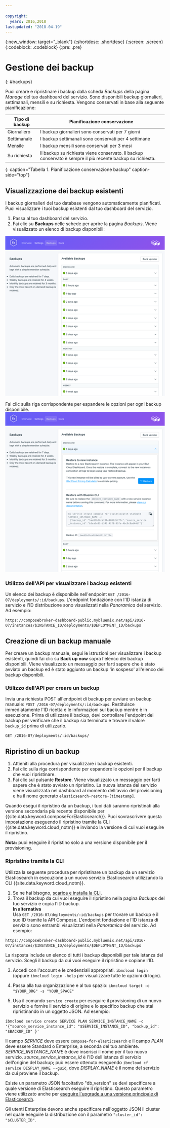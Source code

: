 ```yaml
---

copyright:
  years: 2016,2018
lastupdated: "2018-04-19"
---
```


{:new_window: target="_blank"}
{:shortdesc: .shortdesc}
{:screen: .screen}
{:codeblock: .codeblock}
{:pre: .pre}

# Gestione dei backup
{: #backups}

Puoi creare e ripristinare i backup dalla scheda _Backups_ della pagina _Manage_ del tuo dashboard del servizio. Sono disponibili backup giornalieri, settimanali, mensili e su richiesta. Vengono conservati in base alla seguente pianificazione:

Tipo di backup|Pianificazione conservazione
----------|-----------
Giornaliero|I backup giornalieri sono conservati per 7 giorni
Settimanale|I backup settimanali sono conservati per 4 settimane
Mensile|I backup mensili sono conservati per 3 mesi
Su richiesta|Il backup su richiesta viene conservato. Il backup conservato è sempre il più recente backup su richiesta.
{: caption="Tabella 1. Pianificazione conservazione backup" caption-side="top"}

## Visualizzazione dei backup esistenti

I backup giornalieri del tuo database vengono automaticamente pianificati. Puoi visualizzare i tuoi backup esistenti dal tuo dashboard del servizio.

1. Passa al tuo dashboard del servizio.
2. Fai clic su **Backups** nelle schede per aprire la pagina _Backups_. Viene visualizzato un elenco di backup disponibili:

  ![Backup disponibili](./images/elastic_search-backups-show.png "Un elenco di backup disponibili.")

Fai clic sulla riga corrispondente per espandere le opzioni per ogni backup disponibile.
  ![Opzioni di backup](./images/elastic_search-backups-options.png "Opzioni di backup.") 

### Utilizzo dell'API per visualizzare i backup esistenti

Un elenco dei backup è disponibile nell'endpoint `GET /2016-07/deployments/:id/backups`. L'endpoint fondazione con l'ID istanza di servizio e l'ID distribuzione sono visualizzati nella _Panoramica_ del servizio. Ad esempio: 
``` 
https://composebroker-dashboard-public.mybluemix.net/api/2016-07/instances/$INSTANCE_ID/deployments/$DEPLOYMENT_ID/backups
```  

## Creazione di un backup manuale

Per creare un backup manuale, segui le istruzioni per visualizzare i backup esistenti, quindi fai clic su **Back up now** sopra l'elenco dei backup disponibili. Viene visualizzato un messaggio per farti sapere che è stato avviato un backup ed è stato aggiunto un backup 'in sospeso' all'elenco dei backup disponibili.

### Utilizzo dell'API per creare un backup

Invia una richiesta POST all'endpoint di backup per avviare un backup manuale: `POST /2016-07/deployments/:id/backups`. Restituisce immediatamente l'ID ricetta e le informazioni sul backup mentre è in esecuzione. Prima di utilizzare il backup, devi controllare l'endpoint dei backup per verificare che il backup sia terminato e trovare il valore `backup_id` prima di utilizzarlo.

```
GET /2016-07/deployments/:id/backups/
```

## Ripristino di un backup

1. Attieniti alla procedura per visualizzare i backup esistenti.
2. Fai clic sulla riga corrispondente per espandere le opzioni per il backup che vuoi ripristinare.
3. Fai clic sul pulsante **Restore**. Viene visualizzato un messaggio per farti sapere che è stato avviato un ripristino. La nuova istanza del servizio viene visualizzata nel dashboard al momento dell'avvio del provisioning e ha il nome generato `elasticsearch-restore-[timestamp]`.

Quando esegui il ripristino da un backup, i tuoi dati saranno ripristinati alla versione secondaria più recente disponibile per {{site.data.keyword.composeForElasticsearch}}. Puoi sovrascrivere questa impostazione eseguendo il ripristino tramite la CLI {{site.data.keyword.cloud_notm}} e inviando la versione di cui vuoi eseguire il ripristino.

**Nota:** puoi eseguire il ripristino solo a una versione disponibile per il provisioning.

### Ripristino tramite la CLI 

Utilizza la seguente procedura per ripristinare un backup da un servizio Elasticsearch in esecuzione a un nuovo servizio Elasticsearch utilizzando la CLI {{site.data.keyword.cloud_notm}}. 
1. Se ne hai bisogno, [scarica e installa la CLI](https://console.{DomainName}/docs/cli/index.html#overview). 
2. Trova il backup da cui vuoi eseguire il ripristino nella pagina _Backups_ del tuo servizio e copia l'ID backup.  
  **In alternativa**  
  Usa `GET /2016-07/deployments/:id/backups` per trovare un backup e il suo ID tramite la API Compose. L'endpoint fondazione e l'ID istanza di servizio sono entrambi visualizzati nella _Panoramica_ del servizio. Ad esempio: 
  ``` 
  https://composebroker-dashboard-public.mybluemix.net/api/2016-07/instances/$INSTANCE_ID/deployments/$DEPLOYMENT_ID/backups
  ```  
  La risposta include un elenco di tutti i backup disponibili per tale istanza del servizio. Scegli il backup da cui vuoi eseguire il ripristino e copiane l'ID.

3. Accedi con l'account e le credenziali appropriati. `ibmcloud login` (oppure `ibmcloud login -help` per visualizzare tutte le opzioni di login).

4. Passa alla tua organizzazione e al tuo spazio: `ibmcloud target -o "$YOUR_ORG" -s "YOUR_SPACE"`

5. Usa il comando `service create` per eseguire il provisioning di un nuovo servizio e fornire il servizio di origine e lo specifico backup che stai ripristinando in un oggetto JSON. Ad esempio:
``` 
ibmcloud service create SERVICE PLAN SERVICE_INSTANCE_NAME -c '{"source_service_instance_id": "$SERVICE_INSTANCE_ID", "backup_id": "$BACKUP_ID" }'
```
  Il campo _SERVICE_ deve essere `compose-for-elasticsearch` e il campo _PLAN_ deve essere Standard o Enterprise, a seconda del tuo ambiente. _SERVICE\_INSTANCE\_NAME_ è dove inserisci il nome per il tuo nuovo servizio. _source\_service\_instance\_id_ è l'ID dell'istanza di servizio dell'origine del backup; può essere ottenuto eseguendo `ibmcloud cf service DISPLAY_NAME --guid`, dove _DISPLAY\_NAME_ è il nome del servizio da cui proviene il backup. 

  Esiste un parametro JSON facoltativo "db_version" se devi specificare a quale versione di Elasticsearch eseguire il ripristino. Questo parametro viene utilizzato anche per [eseguire l'upgrade a una versione principale di Elasticsearch](./upgrading.html).
  
  Gli utenti Enterprise devono anche specificare nell'oggetto JSON il cluster nel quale eseguire la distribuzione con il parametro `"cluster_id": "$CLUSTER_ID"`.

